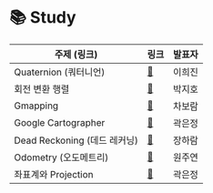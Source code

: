 # 📚 Study

| 주제 (링크)                  | 링크                        | 발표자 |
| ---------------------------- | --------------------------- | ------ |
| Quaternion (쿼터니언)        | [📖](quaternion.md)          | 이희진 |
| 회전 변환 행렬               | [📖](rotation_matrix.md)     | 박지호 |
| Gmapping                     | [📖](gmapping.md)            | 차보람 |
| Google Cartographer          | [📖](google_cartographer.md) | 곽은정 |
| Dead Reckoning (데드 레커닝) | [📖](dead_reckoning.md)      | 장하람 |
| Odometry (오도메트리)        | [📖](odometry.md)            | 원주연 |
| 좌표계와 Projection          | [📖](projection.md)          | 곽은정 |
